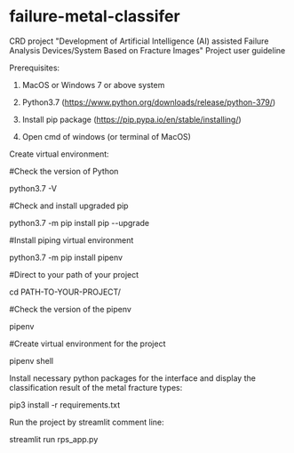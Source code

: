 # failure-metal-classifer

CRD project "Development of Artificial Intelligence (AI) assisted Failure Analysis Devices/System Based on Fracture Images" Project user guideline



Prerequisites:
1. MacOS or Windows 7 or above system

2. Python3.7 (https://www.python.org/downloads/release/python-379/)

3. Install pip package (https://pip.pypa.io/en/stable/installing/)

3. Open cmd of windows (or terminal of MacOS)

Create virtual environment: 

#Check the version of Python

python3.7 -V

#Check and install upgraded pip

python3.7 -m pip install pip --upgrade

#Install piping virtual environment

python3.7 -m pip install pipenv

#Direct to your path of your project

cd PATH-TO-YOUR-PROJECT/

#Check the version of the pipenv

pipenv

#Create virtual environment for the project

pipenv shell

Install necessary python packages for the interface and display the classification result of the metal fracture types:

pip3 install -r requirements.txt

Run the project by streamlit comment line:

streamlit run rps_app.py
